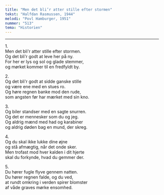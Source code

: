 ```yaml
---
title: "Men det bli’r atter stille efter stormen"
tekst: "Halfdan Rasmussen, 1944"
melodi: "Povl Hamburger, 1951"
nummer: "513"
tema: "Historien"
---
```


***

1.<br>
Men det bli'r atter stille efter stormen.<br>
Og det bli'r godt at leve her på ny.<br>
For her er lys og sol og glade stemmer,<br>
og mørket kommer til en fredfyldt by.<br>

2.<br>
Og det bli'r godt at sidde ganske stille<br>
og være ene med en stues ro.<br>
Og høre regnen banke mod den rude,<br>
som angsten før har mærket med sin kno.<br>

3.<br>
Og biler standser med en sagte snurren.<br>
Og det er mennesker som du og jeg.<br>
Og aldrig mænd med had og karabiner<br>
og aldrig døden bag en mund, der skreg.<br>

4.<br>
Og du skal ikke lukke dine øjne<br>
og stå afmægtig, når det onde sker.<br>
Men trofast mod hver kalden i dit hjerte<br>
skal du forkynde, hvad du gemmer der.<br>

5.<br>
Du hører fugle flyve gennem natten.<br>
Du hører regnen falde, og du ved,<br>
at rundt omkring i verden spirer blomster<br>
af våde graves mørke ensomhed.<br>
